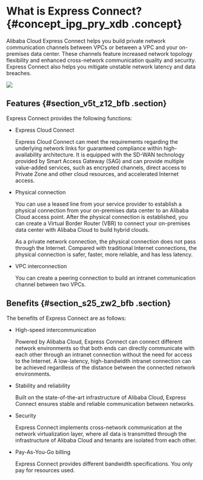 # What is Express Connect? {#concept_ipg_pry_xdb .concept}

Alibaba Cloud Express Connect helps you build private network communication channels between VPCs or between a VPC and your on-premises data center. These channels feature increased network topology flexibility and enhanced cross-network communication quality and security. Express Connect also helps you mitigate unstable network latency and data breaches.

![](http://static-aliyun-doc.oss-cn-hangzhou.aliyuncs.com/assets/img/13811/15580809214200_en-US.jpg)

## Features {#section_v5t_z12_bfb .section}

Express Connect provides the following functions:

-   Express Cloud Connect

    Express Cloud Connect can meet the requirements regarding the underlying network links for guaranteed compliance within high-availability architecture. It is equipped with the SD-WAN technology provided by Smart Access Gateway \(SAG\) and can provide multiple value-added services, such as encrypted channels, direct access to Private Zone and other cloud resources, and accelerated Internet access.

-   Physical connection

    You can use a leased line from your service provider to establish a physical connection from your on-premises data center to an Alibaba Cloud access point. After the physical connection is established, you can create a Virtual Border Router \(VBR\) to connect your on-premises data center with Alibaba Cloud to build hybrid clouds.

    As a private network connection, the physical connection does not pass through the Internet. Compared with traditional Internet connections, the physical connection is safer, faster, more reliable, and has less latency.

-   VPC interconnection

    You can create a peering connection to build an intranet communication channel between two VPCs.


## Benefits {#section_s25_zw2_bfb .section}

The benefits of Express Connect are as follows:

-   High-speed intercommunication

    Powered by Alibaba Cloud, Express Connect can connect different network environments so that both ends can directly communicate with each other through an intranet connection without the need for access to the Internet. A low-latency, high-bandwidth intranet connection can be achieved regardless of the distance between the connected network environments.

-   Stability and reliability

    Built on the state-of-the-art infrastructure of Alibaba Cloud, Express Connect ensures stable and reliable communication between networks.

-   Security

    Express Connect implements cross-network communication at the network virtualization layer, where all data is transmitted through the infrastructure of Alibaba Cloud and tenants are isolated from each other.

-   Pay-As-You-Go billing

    Express Connect provides different bandwidth specifications. You only pay for resources used.


